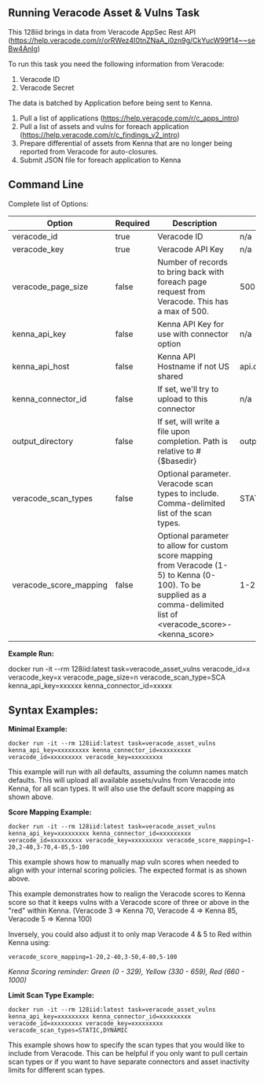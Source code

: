 ## Running Veracode Asset & Vulns Task

This 128iid brings in data from Veracode AppSec Rest API (https://help.veracode.com/r/orRWez4I0tnZNaA_i0zn9g/CkYucW99f14~~seBw4Anlg)

To run this task you need the following information from Veracode: 

1. Veracode ID
1. Veracode Secret

The data is batched by Application before being sent to Kenna. 

1. Pull a list of applications (https://help.veracode.com/r/c_apps_intro)
1. Pull a list of assets and vulns for foreach application (https://help.veracode.com/r/c_findings_v2_intro)
1. Prepare differential of assets from Kenna that are no longer being reported from Veracode for auto-closures.
1. Submit JSON file for foreach application to Kenna


## Command Line

Complete list of Options:

| Option | Required | Description | default |
| --- | --- | --- | --- |
| veracode_id | true | Veracode ID | n/a |
| veracode_key | true | Veracode API Key | n/a |
| veracode_page_size | false | Number of records to bring back with foreach page request from Veracode. This has a max of 500. | 500 |
| kenna_api_key | false | Kenna API Key for use with connector option | n/a |
| kenna_api_host | false | Kenna API Hostname if not US shared | api.denist.dev |
| kenna_connector_id | false | If set, we'll try to upload to this connector | n/a |
| output_directory | false | If set, will write a file upon completion. Path is relative to #{$basedir} | output/veracode |
| veracode_scan_types | false | Optional parameter. Veracode scan types to include. Comma-delimited list of the scan types. | STATIC,DYNAMIC,MANUAL,SCA |
| veracode_score_mapping | false | Optional parameter to allow for custom score mapping from Veracode (1-5) to Kenna (0-100). To be supplied as a comma-delimited list of <veracode_score>-<kenna_score> | 1-20,2-40,3-60,4-80,5-100 |


**Example Run:**

docker run -it --rm 128iid:latest task=veracode_asset_vulns veracode_id=x veracode_key=x veracode_page_size=n veracode_scan_type=SCA kenna_api_key=xxxxxx kenna_connector_id=xxxxx 

## Syntax Examples:

**Minimal Example:**
```
docker run -it --rm 128iid:latest task=veracode_asset_vulns kenna_api_key=xxxxxxxxx kenna_connector_id=xxxxxxxxx veracode_id=xxxxxxxxx veracode_key=xxxxxxxxx
```
This example will run with all defaults, assuming the column names match defaults. This will upload all available assets/vulns from Veracode into Kenna, for all scan types.  It will also use the default score mapping as shown above.

**Score Mapping Example:**
```
docker run -it --rm 128iid:latest task=veracode_asset_vulns kenna_api_key=xxxxxxxxx kenna_connector_id=xxxxxxxxx veracode_id=xxxxxxxxx veracode_key=xxxxxxxxx veracode_score_mapping=1-20,2-40,3-70,4-85,5-100
```  
This example shows how to manually map vuln scores when needed to align with your internal scoring policies. The expected format is as shown above. 

This example demonstrates how to realign the Veracode scores to Kenna score so that it keeps vulns with a Veracode score of three or above in the "red" within Kenna. (Veracode 3 => Kenna 70, Veracode 4 => Kenna 85, Veracode 5 => Kenna 100) 

Inversely, you could also adjust it to only map Veracode 4 & 5 to Red within Kenna using:

`veracode_score_mapping=1-20,2-40,3-50,4-80,5-100`

_Kenna Scoring reminder: Green (0 - 329), Yellow (330 - 659), Red (660 - 1000)_

**Limit Scan Type Example:**
```
docker run -it --rm 128iid:latest task=veracode_asset_vulns kenna_api_key=xxxxxxxxx kenna_connector_id=xxxxxxxxx veracode_id=xxxxxxxxx veracode_key=xxxxxxxxx veracode_scan_types=STATIC,DYNAMIC
```
This example shows how to specify the scan types that you would like to include from Veracode. This can be helpful if you only want to pull certain scan types or if you want to have separate connectors and asset inactivity limits for different scan types.



